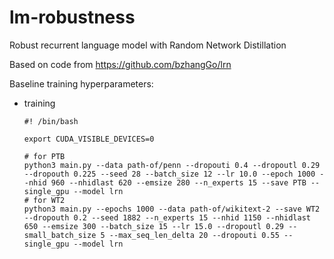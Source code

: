 # lm-robustness
Robust recurrent language model with Random Network Distillation

Based on code from https://github.com/bzhangGo/lrn

Baseline training hyperparameters:
- training
  ```
  #! /bin/bash

  export CUDA_VISIBLE_DEVICES=0

  # for PTB
  python3 main.py --data path-of/penn --dropouti 0.4 --dropoutl 0.29 --dropouth 0.225 --seed 28 --batch_size 12 --lr 10.0 --epoch 1000 --nhid 960 --nhidlast 620 --emsize 280 --n_experts 15 --save PTB --single_gpu --model lrn
  # for WT2
  python3 main.py --epochs 1000 --data path-of/wikitext-2 --save WT2 --dropouth 0.2 --seed 1882 --n_experts 15 --nhid 1150 --nhidlast 650 --emsize 300 --batch_size 15 --lr 15.0 --dropoutl 0.29 --small_batch_size 5 --max_seq_len_delta 20 --dropouti 0.55 --single_gpu --model lrn  
  ```
